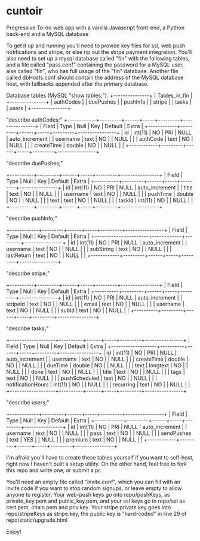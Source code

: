 # cuntoir
Progressive To-do web app with a vanilla Javascript front-end, a Python back-end and a MySQL database

To get it up and running you'll need to provide key files for ssl, web push notifications and stripe, or else rip out the stripe 
payment integration. You'll also need to set up a mysql database called "fin" with the following tables, and a file called "pass.conf"
containing the password for a MySQL user, alse called "fin", who has full usage of the "fin" database. Another file called dbHosts.conf
should contain the address of the MySQL database host, with fallbacks appended after the primary database.

Database tables (MySQL "show tables;"):
+---------------+
| Tables_in_fin |
+---------------+
| authCodes     |
| duePushes     |
| pushInfo      |
| stripe        |
| tasks         |
| users         |
+---------------+

"describe authCodes;"
+------------+---------+------+-----+---------+----------------+
| Field      | Type    | Null | Key | Default | Extra          |
+------------+---------+------+-----+---------+----------------+
| id         | int(11) | NO   | PRI | NULL    | auto_increment |
| username   | text    | NO   |     | NULL    |                |
| authCode   | text    | NO   |     | NULL    |                |
| createTime | double  | NO   |     | NULL    |                |
+------------+---------+------+-----+---------+----------------+

"describe duePushes;"

+----------+---------+------+-----+---------+----------------+
| Field    | Type    | Null | Key | Default | Extra          |
+----------+---------+------+-----+---------+----------------+
| id       | int(11) | NO   | PRI | NULL    | auto_increment |
| title    | text    | NO   |     | NULL    |                |
| username | text    | NO   |     | NULL    |                |
| pushTime | double  | NO   |     | NULL    |                |
| text     | text    | NO   |     | NULL    |                |
| taskId   | int(11) | NO   |     | NULL    |                |
+----------+---------+------+-----+---------+----------------+

"describe pushInfo;"

+------------+---------+------+-----+---------+----------------+
| Field      | Type    | Null | Key | Default | Extra          |
+------------+---------+------+-----+---------+----------------+
| id         | int(11) | NO   | PRI | NULL    | auto_increment |
| username   | text    | NO   |     | NULL    |                |
| subString  | text    | NO   |     | NULL    |                |
| lastReturn | text    | NO   |     | NULL    |                |
+------------+---------+------+-----+---------+----------------+

"describe stripe;"

+----------+---------+------+-----+---------+----------------+
| Field    | Type    | Null | Key | Default | Extra          |
+----------+---------+------+-----+---------+----------------+
| id       | int(11) | NO   | PRI | NULL    | auto_increment |
| stripeId | text    | NO   |     | NULL    |                |
| email    | text    | NO   |     | NULL    |                |
| username | text    | NO   |     | NULL    |                |
| subId    | text    | NO   |     | NULL    |                |
+----------+---------+------+-----+---------+----------------+

"describe tasks;"

+-------------------+----------+------+-----+---------+----------------+
| Field             | Type     | Null | Key | Default | Extra          |
+-------------------+----------+------+-----+---------+----------------+
| id                | int(11)  | NO   | PRI | NULL    | auto_increment |
| username          | text     | NO   |     | NULL    |                |
| createTime        | double   | NO   |     | NULL    |                |
| dueTime           | double   | NO   |     | NULL    |                |
| text              | longtext | NO   |     | NULL    |                |
| done              | text     | NO   |     | NULL    |                |
| title             | text     | NO   |     | NULL    |                |
| tags              | text     | NO   |     | NULL    |                |
| pushScheduled     | text     | NO   |     | NULL    |                |
| notificationHours | int(11)  | NO   |     | NULL    |                |
| recurring         | text     | NO   |     | NULL    |                |
+-------------------+----------+------+-----+---------+----------------+

"describe users;"

+------------+---------+------+-----+---------+----------------+
| Field      | Type    | Null | Key | Default | Extra          |
+------------+---------+------+-----+---------+----------------+
| id         | int(11) | NO   | PRI | NULL    | auto_increment |
| username   | text    | NO   |     | NULL    |                |
| pass       | text    | NO   |     | NULL    |                |
| sendPushes | text    | YES  |     | NULL    |                |
| premium    | text    | NO   |     | NULL    |                |
+------------+---------+------+-----+---------+----------------+

I'm afraid you'll have to create these tables yourself if you want to self-host, right now I haven't built a setup utility.
On the other hand, feel free to fork this repo and write one, or submit a pr.

You'll need an empty file called "invite.conf", which you can fill with an invite code if you want to stop random signups, or leave
empty to allow anyone to register. Your web-push keys go into repo/pushKeys, as private_key.pem and public_key.pem, and your ssl keys
go in repo/ssl as cert.pem, chain.pem and priv.key. Your stripe private key goes into repo/stripeKeys as stripe.key, the public key is
"hard-coded" in line 29 of repo/static/upgrade.html

Enjoy!
